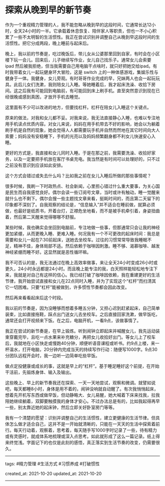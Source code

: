 # 探索从晚到早的新节奏

作为一个重视精力管理的人，我不能忽略从晚到早的这段时间，它通常长达12小时，全天24小时的一半。它承载着休息恢复、陪伴家人等职责，但也一不小心积累了一些不太明智的生活惯性。我正在尝试识别并调整自己从晚到早这段时间的生活惯性。把它分成两段，晚上睡前与起床后。

晚上，我以前的节奏是，吃过晚饭后，带儿女从公婆那里回到自家，有时会在小区楼下玩一会儿。回来后，儿子继续写作业，女儿自己找乐子。通常女儿会索要 ipad 然后被我拒绝，但当我需要自己用电脑干点啥时，就只好把她交给ipad。有时我带着女儿一起玩健身环大冒险，这是 switch 上的一种体感游戏，集娱乐性与健身于一体。我健身，女儿旁观。有时哥哥作业完成的早，兄妹两人也会一起玩玩具。此后儿女们洗漱，我则陪女儿入睡。等她睡着后，我才起床洗澡、收拾下房间。这之后我有可能回到电脑前，有可能回到床上刷手机。直至突然意识到现在已经很晚或感到真困，才放开手机去睡觉。

这里面有不少可以改进的地方，但要找杠杆。杠杆在陪女儿入睡这个关键点。

原来的做法，对我和女儿都不妥。对我来说，我无法直接静心入睡，也难以专注地用手机读点优质内容。对女儿来说，妈妈在用手机带去不好的影响，她会以为躺着刷手机是自然的现象，她会觉得人人都需要玩手机并自然而然地在其它时间向大人索要；妈妈没有安稳睡下，手机的光亮以及妈妈频繁翻身都不利女儿快速安心入睡。

更好的方式是，我直接和女儿同时入睡。于是在那之前，我需要洗澡、收拾好家务，以及一定要把手机放在客厅书桌充电。我当然是有时间可以处理好的，只不过之前没有意识到应该如此安排。

这个方式会错过或失去什么吗？比如我之前在女儿入睡后所做的那些事情呢？

很多时候，我刷一下时政热点、社会新闻，心里担心错过什么重大要事，为关心国是民生而自我感觉良好。偶尔会读一些订阅号文章，当时或许有触动，睡一觉醒来就什么也不剩下。偶尔会搜一些主题找文章来看，挺耗时间的，而且第二天留下的印象都不深刻了。自我观察的结论是，“信息输入”并不适合在睡前做，就算必须做，也最好是纸质书，开着台灯，正襟危坐地看，而不是被手机牵引着，身姿扭曲着，然后第二天醒来觉得哪哪不舒服。

某些时候，我也确实会坐回到电脑前，专注地做一些事，但那通常只会让我的神经更加紧绷，从而更晚入睡、更难入睡。何况我有一个不可更改的起床时间：我总是需要和女儿一起在7:30前起床，送她去坐校车。过往的习惯常常导致我睡眠不足，精神不佳，身体局部不适。然后依赖于咖啡因刺激。睡不够、渴慕咖啡、越发神经紧绷而睡不好。这显然就是恶性循环嘛。

我不可否认的是，我无法通过在晚上高效率做事，来让全天24小时变成26小时或更久，24小时永远都是24小时。而且晚上能专注的我，白天照样能轻松地专注下来，我就是对自己有这样的信心。我已经打破了咖啡因依赖，我在重建更好的生活节律，我开始尝试直接和女儿在22点同时入睡，并为了实现这个“杠杆”而扫清其它一切困难。只要“杠杆”能被做到，许多惯性节奏都会因此改变。

然后再来看看起床后这个时段。

我以前的节奏是，因为没睡够而想着多睡五分钟，又担心迟到赶紧起床，自己简单装束，比如直接拖鞋，踩点出门送女儿去坐校车。之后直接回家洗漱，做早饭吃，通常还会打开视频来下饭。在之后，电脑开机，一看9点，该做事情了。

我正在尝试的新节奏是，在早上锻炼。听到闹钟立即起床并喊醒女儿，我先运动装束穿戴完毕，且吃一点水果来补充糖分，再把女儿收拾好出门。等女儿上了校车后，我就地在小区快走或慢跑40分钟，顺便听语音课程或听书。约9点上楼，来一杯温水，打开电脑，20分钟内完成当天的持续写作行动：随便写1000字。9点30分团队远程开会时，我一边听一边简单吃些早饭。

做点定投健康或成长的事，这就是早上的“杠杆”。基于睡足睡好这个前提，在开始干活前，先锻炼身体、输入及输出。

这些晚上、早上的新节奏我还在探索、一天一天地尝试，观察和微调。就譬如说吧，每天都睡8小时，身体是用不着的，闹钟没响就自动醒了。有次我悄悄起床，想着先开机写东西或做早饭，但动静略大、女儿易醒，她大喊着下床来找我，拉我陪她继续躺着，双脚要触摸我的身体才安心。不过办法总是有的，比如我起得再早一些，别太靠近她的起床钟，然后立即关好卧室房门等等。

我有一个清楚的愿望：识别并调整自己的生活惯性，建立更健康的生活节律。但具体怎么做才适合自己，这并不是一开始就清晰的，只能在一天天的生活中探索着前行。每天行动着，观察着，思考着，每天随手写1000字时记录了一些，待有精力或有灵感时，就成体系地梳理或深入点思考。如此就形成了这么一篇记录。纸上得来终觉浅。字面记下的也仅是此刻的感悟，真正落实到生活节奏的改变，仍需要很久。

---

tags: #精力管理 #生活方式 #习惯养成 #打破惯性

created_at: 2021-10-20
updated_at: 2021-10-20

---
